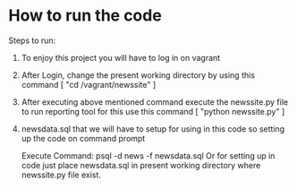 # How to run the code
Steps to run:


1. To enjoy this project you will have to log in on vagrant
2. After Login, change the present working directory by using this command [ "cd /vagrant/newssite" ]
3. After executing above mentioned command execute the newssite.py file to run reporting tool for this use this command [ "python newssite.py" ]
4. newsdata.sql that we will have to setup for using in this code so setting up the code on command prompt 
	
	Execute Command: psql -d news -f newsdata.sql
	Or for setting up in code just place newsdata.sql in present working directory where newssite.py file exist.